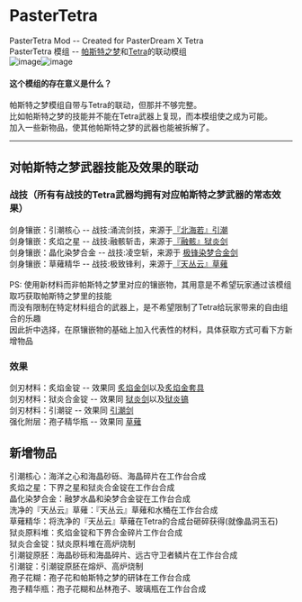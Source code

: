 # PasterTetra
PasterTetra Mod -- Created for PasterDream X Tetra<br>
PasterTetra 模组 -- [帕斯特之梦](https://www.mcmod.cn/class/8530.html)和[Tetra](https://www.mcmod.cn/class/2018.html)的联动模组<br>
![image](PasterTetra/img/1.png)![image](PasterTetra/img/2.png)

#### 这个模组的存在意义是什么？
帕斯特之梦模组自带与Tetra的联动，但那并不够完整。<br>
比如帕斯特之梦的技能并不能在Tetra武器上复现，而本模组使之成为可能。<br>
加入一些新物品，使其他帕斯特之梦的武器也能被拆解了。

------------------

## 对帕斯特之梦武器技能及效果的联动
### 战技（所有有战技的Tetra武器均拥有对应帕斯特之梦武器的常态效果）
剑身镶嵌：引潮核心 -- 战技:涌流剑技，来源于[『北海若』引潮](https://www.mcmod.cn/item/689917.html)<br>
剑身镶嵌：炙焰之星 -- 战技:融骸斩击，来源于[『融骸』狱炎剑](https://www.mcmod.cn/item/689901.html)<br>
剑身镶嵌：晶化染梦合金 -- 战技:凌空斩，来源于 [极锋染梦合金剑](https://www.mcmod.cn/item/664496.html)<br>
剑身镶嵌：草薙精华 -- 战技:极致锋利，来源于[『天丛云』草薙](https://www.mcmod.cn/item/689915.html)<br><br>
PS: 使用新材料而非帕斯特之梦里对应的镶嵌物，其用意是不希望玩家通过该模组取巧获取帕斯特之梦里的技能<br>
    而没有限制在特定材料组合的武器上，是不希望限制了Tetra给玩家带来的自由组合的乐趣<br>
    因此折中选择，在原镶嵌物的基础上加入代表性的材料，具体获取方式可看下方新增物品
    
### 效果
剑刃材料：炙焰金锭 -- 效果同 [炙焰金剑](https://www.mcmod.cn/item/689899.html)以及[炙焰金套具](https://www.mcmod.cn/item/689959.html)<br>
剑刃材料：狱炎合金锭 -- 效果同 [狱炎剑](https://www.mcmod.cn/item/689900.html)以及[狱炎镐](https://www.mcmod.cn/item/689903.html)<br>
剑刃材料：引潮锭 -- 效果同 [引潮剑](https://www.mcmod.cn/item/689916.html)<br>
强化附层：孢子精华瓶 -- 效果同 [草薙](https://www.mcmod.cn/item/689907.html)<br>

## 新增物品
引潮核心：海洋之心和海晶砂砾、海晶碎片在工作台合成<br>
炙焰之星：下界之星和狱炎合金锭在工作台合成<br>
晶化染梦合金：融梦水晶和染梦合金锭在工作台合成<br>
洗净的『天丛云』草薙：『天丛云』草薙和水桶在工作台合成<br>
草薙精华：将洗净的『天丛云』草薙在Tetra的合成台砸碎获得(就像晶洞玉石)<br>
狱炎原料堆：炙焰金锭和下界合金碎片工作台合成<br>
狱炎合金锭：狱炎原料堆在高炉烧制<br>
引潮锭原胚：海晶砂砾和海晶碎片、远古守卫者鳞片在工作台合成<br>
引潮锭：引潮锭原胚在熔炉、高炉烧制<br>
孢子花糊：孢子花和帕斯特之梦的研钵在工作台合成<br>
孢子精华瓶：孢子花糊和丛林孢子、玻璃瓶在工作台合成
